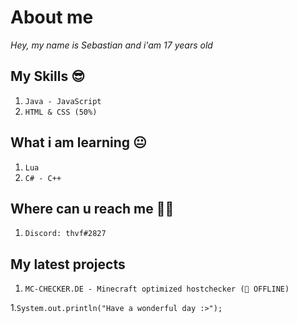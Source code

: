   
 
      

# About me

*Hey, my name is Sebastian and i'am 17 years old*





## My Skills 😎

1. `Java - JavaScript`
2. `HTML & CSS (50%)`

## What i am learning 😐

1. `Lua`
2. `C# - C++`

## Where can u reach me 🤷‍♂️

1. `Discord: thvf#2827`

## My latest projects

1. `MC-CHECKER.DE - Minecraft optimized hostchecker (🔴 OFFLINE)`


  1.`System.out.println("Have a wonderful day :>");`

      
